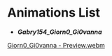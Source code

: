 # Animations List

   
   - ___Gabry154_Giorn0_Gi0vanna___
      
      
[Giorn0_Gi0vanna - Preview.webm](https://abizarremoney.it/flipperzero/Gabry154_Giorn0_Gi0vanna.webm)
